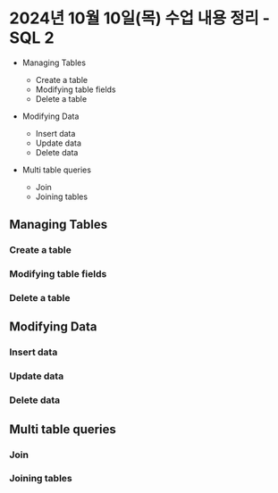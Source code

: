 # 2024년 10월 10일(목) 수업 내용 정리 - SQL 2


- Managing Tables

  - Create a table
  - Modifying table fields
  - Delete a table


- Modifying Data

  - Insert data
  - Update data
  - Delete data


- Multi table queries

  - Join
  - Joining tables



## Managing Tables
### Create a table
### Modifying table fields
### Delete a table



## Modifying Data
### Insert data
### Update data
### Delete data



## Multi table queries
### Join
### Joining tables